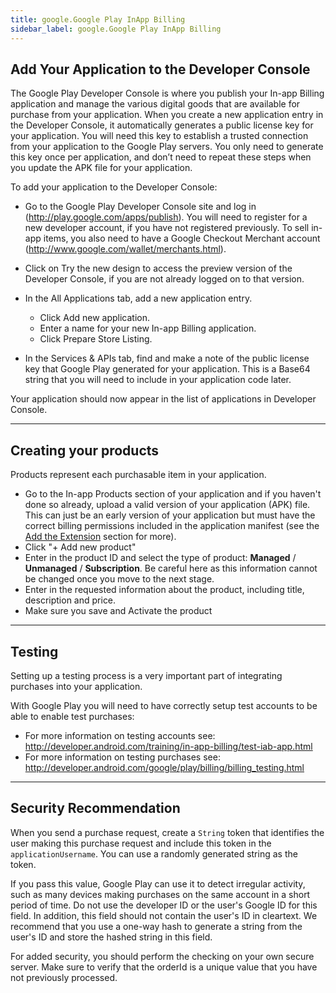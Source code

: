 ```yaml
---
title: google.Google Play InApp Billing
sidebar_label: google.Google Play InApp Billing
---
```


## Add Your Application to the Developer Console

The Google Play Developer Console is where you publish your In-app Billing application and 
manage the various digital goods that are available for purchase from your application.
When you create a new application entry in the Developer Console, it automatically generates 
a public license key for your application. 
You will need this key to establish a trusted connection from your application to the Google Play servers. 
You only need to generate this key once per application, and don’t need to repeat these steps 
when you update the APK file for your application.

To add your application to the Developer Console:

- Go to the Google Play Developer Console site and log in (http://play.google.com/apps/publish). 
  You will need to register for a new developer account, if you have not registered previously. 
  To sell in-app items, you also need to have a Google Checkout Merchant account 
  (http://www.google.com/wallet/merchants.html).

- Click on Try the new design to access the preview version of the Developer Console, 
  if you are not already logged on to that version.

- In the All Applications tab, add a new application entry.

  - Click Add new application.
  - Enter a name for your new In-app Billing application.
  - Click Prepare Store Listing.
  
- In the Services & APIs tab, find and make a note of the public license key that Google Play generated for your application. 
  This is a Base64 string that you will need to include in your application code later.

Your application should now appear in the list of applications in Developer Console.


---

## Creating your products

Products represent each purchasable item in your application. 

- Go to the In-app Products section of your application and if you haven't done so already, 
  upload a valid version of your application (APK) file. 
  This can just be an early version of your application but must have the correct billing 
  permissions included in the application manifest (see the [Add the Extension](init---add-the-extension) section for more).
- Click "+ Add new product"
- Enter in the product ID and select the type of product: **Managed** / **Unmanaged** / **Subscription**. 
  Be careful here as this information cannot be changed once you move to the next stage.
- Enter in the requested information about the product, including title, description and price.
- Make sure you save and Activate the product


---

## Testing

Setting up a testing process is a very important part of integrating purchases into your application.

With Google Play you will need to have correctly setup test accounts to be able to enable test purchases:

- For more information on testing accounts see: http://developer.android.com/training/in-app-billing/test-iab-app.html
- For more information on testing purchases see: http://developer.android.com/google/play/billing/billing_testing.html 

---


## Security Recommendation

When you send a purchase request, create a `String` token that identifies the user making this purchase request 
and include this token in the `applicationUsername`. You can use a randomly generated string as the token. 

If you pass this value, Google Play can use it to detect irregular activity, such as many
devices making purchases on the same account in a short period of time. Do not use the
developer ID or the user's Google ID for this field. In addition, this field should not
contain the user's ID in cleartext. We recommend that you use a one-way hash to generate a
string from the user's ID and store the hashed string in this field.

For added security, you should perform the checking on your own secure server. 
Make sure to verify that the orderId is a unique value that you have not previously processed.

